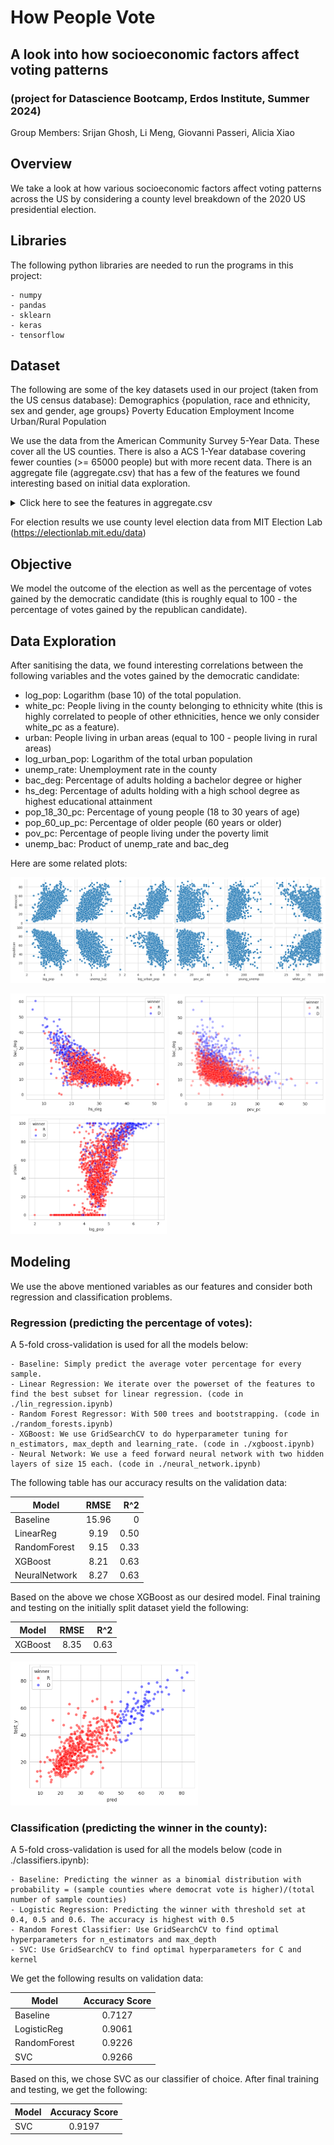 # How People Vote
## A look into how socioeconomic factors affect voting patterns
### (project for Datascience Bootcamp, Erdos Institute, Summer 2024)

Group Members: Srijan Ghosh, Li Meng, Giovanni Passeri, Alicia Xiao

## Overview
We take a look at how various socioeconomic factors affect voting patterns across the US by considering a county level breakdown of the 2020 US presidential election.

## Libraries
The following python libraries are needed to run the programs in this project:

    - numpy
    - pandas
    - sklearn
    - keras
    - tensorflow
 
## Dataset
The following are some of the key datasets used in our project (taken from the US census database):
    Demographics {population, race and ethnicity, sex and gender, age groups}
    Poverty
    Education
    Employment
    Income
    Urban/Rural Population
    
We use the data from the American Community Survey 5-Year Data. These cover all the US counties. There is also a ACS 1-Year database covering fewer counties (>= 65000 people) but with more recent data.
There is an aggregate file (aggregate.csv) that has a few of the features we found interesting based on initial data exploration.
<details>
    <summary>Click here to see the features in aggregate.csv</summary>
    
        * GEO_ID: Unique identifier attached to each county
        * NAME: Name of the county
        * total_pop: Total population of the county
        * pop_18_30_pc: Percentage of people in the age range 18 to 30
        * pop_60_up_pc: Percentage of people in the age range 60 and up
        * pop_male_pc: Percentage of male population
        * afr_amer_pc: Percentage of african american population
        * amer_ind_pc: Percentage of american indian population
        * asian_pc: Percentage of asian population
        * latino_pc: Percentage of latino population
        * white_pc: Percentage of white population
        * _delta: Change in percentage of * population from 2016 to 2019
        * pov_pc: Percentage of people below the poverty limit
        * pov_pc_delta: Change in pov_pc
        * unemp_rate: Unemployment rate as a percentage of population
        * unemp_delta: Change in unemployment rate from 2016 to 2019
        * mean_hhi: Mean household income
        * med_hhi: Median household income
        * urban: Percentage of people in urban area
        * rural: Percentage of people in rural area
        * hs_deg: Percentage of the adult population with a high school or equivalent degree
        * bac_deg: Percentage of the adult population with a bachelors degree
        * democrat: Percentage of votes going to the democratic candidate
        * republican: Percentage of votes going to the republican candidate
</details>

For election results we use county level election data from MIT Election Lab (https://electionlab.mit.edu/data)

## Objective
We model the outcome of the election as well as the percentage of votes gained by the democratic candidate (this is roughly equal to 100 - the percentage of votes gained by the republican candidate).

## Data Exploration
After sanitising the data, we found interesting correlations between the following variables and the votes gained by the democratic candidate:

   - log_pop: Logarithm (base 10) of the total population.
   - white_pc: People living in the county belonging to ethnicity white (this is highly correlated to people of other ethnicities, hence we only consider white_pc as a feature).
   - urban: People living in urban areas (equal to 100 - people living in rural areas)
   - log_urban_pop: Logarithm of the total urban population
   - unemp_rate: Unemployment rate in the county
   - bac_deg: Percentage of adults holding a bachelor degree or higher
   - hs_deg: Percentage of adults holding with a high school degree as highest educational attainment
   - pop_18_30_pc: Percentage of young people (18 to 30 years of age)
   - pop_60_up_pc: Percentage of older people (60 years or older)
   - pov_pc: Percentage of people living under the poverty limit
   - unemp_bac: Product of unemp_rate and bac_deg

Here are some related plots:

![pairplot](./assets/pairplot1.png)
<div text-align='center'>
<img src="./assets/scatterplot2.png" alt="scatterplot2" style="width:250px">
<img src="./assets/scatterplot1.png" alt="scatterplot1" style="width:250px">
<img src="./assets/scatterplot3.png" alt="scatterplot3" style="width:250px">
</div>

## Modeling
We use the above mentioned variables as our features and consider both regression and classification problems.

### Regression (predicting the percentage of votes):

A 5-fold cross-validation is used for all the models below:

    - Baseline: Simply predict the average voter percentage for every sample.
    - Linear Regression: We iterate over the powerset of the features to find the best subset for linear regression. (code in ./lin_regression.ipynb)
    - Random Forest Regressor: With 500 trees and bootstrapping. (code in ./random_forests.ipynb)
    - XGBoost: We use GridSearchCV to do hyperparameter tuning for n_estimators, max_depth and learning_rate. (code in ./xgboost.ipynb)
    - Neural Network: We use a feed forward neural network with two hidden layers of size 15 each. (code in ./neural_network.ipynb)

The following table has our accuracy results on the validation data:

| Model         | RMSE          |  R^2  |
| ------------- |:-------------:| -----:|
| Baseline      | 15.96         |      0|
| LinearReg     | 9.19          |   0.50|
| RandomForest  | 9.15          |   0.33|
| XGBoost       | 8.21          |   0.63|
| NeuralNetwork | 8.27          |   0.63|


Based on the above we chose XGBoost as our desired model. Final training and testing on the initially split dataset yield the following:

| Model         | RMSE         | R^2  |
| ------------- |:------------:|-----:|
| XGBoost       | 8.35         |  0.63|

<img src="./assets/xgboost.png" alt="xgboost_result" style="width:300px">

### Classification (predicting the winner in the county):

A 5-fold cross-validation is used for all the models below (code in ./classifiers.ipynb):

    - Baseline: Predicting the winner as a binomial distribution with probability = (sample counties where democrat vote is higher)/(total number of sample counties)
    - Logistic Regression: Predicting the winner with threshold set at 0.4, 0.5 and 0.6. The accuracy is highest with 0.5
    - Random Forest Classifier: Use GridSearchCV to find optimal hyperparameters for n_estimators and max_depth
    - SVC: Use GridSearchCV to find optimal hyperparameters for C and kernel

We get the following results on validation data:

| Model         | Accuracy Score|
| ------------- |:-------------:|
| Baseline      | 0.7127        |
| LogisticReg   | 0.9061        |   
| RandomForest  | 0.9226        |
| SVC           | 0.9266        |

Based on this, we chose SVC as our classifier of choice. After final training and testing, we get the following:

| Model         | Accuracy Score|
| ------------- |:-------------:|
| SVC           | 0.9197        |